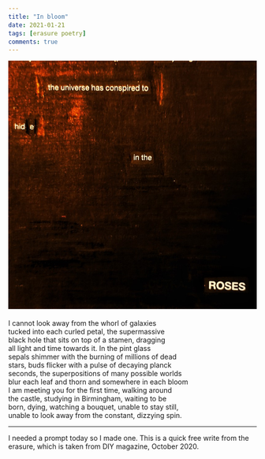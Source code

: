 ```yaml
---
title: "In bloom"
date: 2021-01-21
tags: [erasure poetry]
comments: true
---
```


<img src="/assets/images/articles/2021/inbloom.jpeg" class="responsive"><br>   
I cannot look away from the whorl of galaxies     
tucked into each curled petal, the supermassive    
black hole that sits on top of a stamen, dragging     
all light and time towards it. In the pint glass     
sepals shimmer with the burning of millions of dead    
stars, buds flicker with a pulse of decaying planck   
seconds, the superpositions of many possible worlds    
blur each leaf and thorn and somewhere in each bloom    
I am meeting you for the first time, walking around    
the castle, studying in Birmingham, waiting to be    
born, dying, watching a bouquet, unable to stay still,    
unable to look away from the constant, dizzying spin.    

***

I needed a prompt today so I made one. This is a quick free write from the erasure, which is taken from DIY magazine, October 2020.
